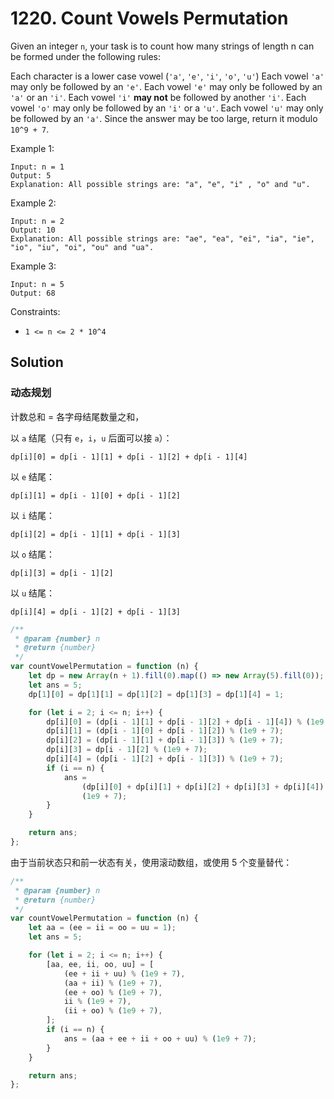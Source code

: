 # 1220. Count Vowels Permutation

Given an integer `n`, your task is to count how many strings of length n can be formed under the following rules:

Each character is a lower case vowel (`'a'`, `'e'`, `'i'`, `'o'`, `'u'`)
Each vowel `'a'` may only be followed by an `'e'`.
Each vowel `'e'` may only be followed by an `'a'` or an `'i'`.
Each vowel `'i'` **may not** be followed by another `'i'`.
Each vowel `'o'` may only be followed by an `'i'` or a `'u'`.
Each vowel `'u'` may only be followed by an `'a'`.
Since the answer may be too large, return it modulo `10^9 + 7`.

Example 1:

```
Input: n = 1
Output: 5
Explanation: All possible strings are: "a", "e", "i" , "o" and "u".
```

Example 2:

```
Input: n = 2
Output: 10
Explanation: All possible strings are: "ae", "ea", "ei", "ia", "ie", "io", "iu", "oi", "ou" and "ua".
```

Example 3:

```
Input: n = 5
Output: 68
```

Constraints:

-   `1 <= n <= 2 * 10^4`

## Solution

### 动态规划

计数总和 = 各字母结尾数量之和，

以 `a` 结尾（只有 `e`，`i`，`u` 后面可以接 `a`）：

`dp[i][0] = dp[i - 1][1] + dp[i - 1][2] + dp[i - 1][4]`

以 `e` 结尾：

`dp[i][1] = dp[i - 1][0] + dp[i - 1][2]`

以 `i` 结尾：

`dp[i][2] = dp[i - 1][1] + dp[i - 1][3]`

以 `o` 结尾：

`dp[i][3] = dp[i - 1][2]`

以 `u` 结尾：

`dp[i][4] = dp[i - 1][2] + dp[i - 1][3]`

```js
/**
 * @param {number} n
 * @return {number}
 */
var countVowelPermutation = function (n) {
    let dp = new Array(n + 1).fill(0).map(() => new Array(5).fill(0));
    let ans = 5;
    dp[1][0] = dp[1][1] = dp[1][2] = dp[1][3] = dp[1][4] = 1;

    for (let i = 2; i <= n; i++) {
        dp[i][0] = (dp[i - 1][1] + dp[i - 1][2] + dp[i - 1][4]) % (1e9 + 7);
        dp[i][1] = (dp[i - 1][0] + dp[i - 1][2]) % (1e9 + 7);
        dp[i][2] = (dp[i - 1][1] + dp[i - 1][3]) % (1e9 + 7);
        dp[i][3] = dp[i - 1][2] % (1e9 + 7);
        dp[i][4] = (dp[i - 1][2] + dp[i - 1][3]) % (1e9 + 7);
        if (i == n) {
            ans =
                (dp[i][0] + dp[i][1] + dp[i][2] + dp[i][3] + dp[i][4]) %
                (1e9 + 7);
        }
    }

    return ans;
};
```

由于当前状态只和前一状态有关，使用滚动数组，或使用 5 个变量替代：

```js
/**
 * @param {number} n
 * @return {number}
 */
var countVowelPermutation = function (n) {
    let aa = (ee = ii = oo = uu = 1);
    let ans = 5;

    for (let i = 2; i <= n; i++) {
        [aa, ee, ii, oo, uu] = [
            (ee + ii + uu) % (1e9 + 7),
            (aa + ii) % (1e9 + 7),
            (ee + oo) % (1e9 + 7),
            ii % (1e9 + 7),
            (ii + oo) % (1e9 + 7),
        ];
        if (i == n) {
            ans = (aa + ee + ii + oo + uu) % (1e9 + 7);
        }
    }

    return ans;
};
```
